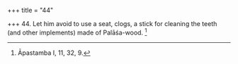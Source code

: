 +++
title = "44"

+++
44. Let him avoid to use a seat, clogs, a stick for cleaning the teeth (and other implements) made of Palāśa-wood. [^33] 


[^33]:  Āpastamba I, 11, 32, 9.
